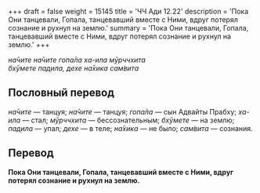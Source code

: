 +++
draft = false
weight = 15145
title = 'ЧЧ Ади 12.22'
description = 'Пока Они танцевали, Гопала, танцевавший вместе с Ними, вдруг потерял сознание и рухнул на землю.'
summary = 'Пока Они танцевали, Гопала, танцевавший вместе с Ними, вдруг потерял сознание и рухнул на землю.'
+++

_на̄чите на̄чите гопа̄ла ха-ила мӯрччхита  
бхӯмете пад̣ила, дехе на̄хика сам̇вита_

## Пословный перевод

_на̄чите_ — танцуя; _на̄чите_ — танцуя; _гопа̄ла_ — сын Адвайты Прабху; _ха_\-_ила_ — стал; _мӯрччхита_ — бессознательным; _бхӯмете_ — на землю; _пад̣ила_ — упал; _дехе_ — в теле; _на̄хика_ — не было; _сам̇вита_ — сознания.

## Перевод

**Пока Они танцевали, Гопала, танцевавший вместе с Ними, вдруг потерял сознание и рухнул на землю.**
